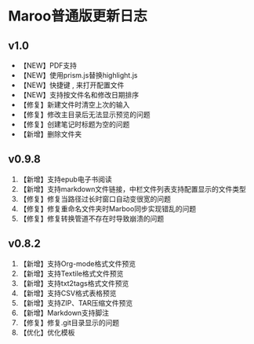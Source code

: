 # Maroo普通版更新日志

<!--
create time: 2015-10-15 23:18:58
Author: amoblin

This file is created by Marboo<http://marboo.io> template file $MARBOO_HOME/.media/starts/default.md
本文件由 Marboo<http://marboo.io> 模板文件 $MARBOO_HOME/.media/starts/default.md 创建
-->

## v1.0

- 【NEW】PDF支持
- 【NEW】使用prism.js替换highlight.js
- 【NEW】快捷键 , 来打开配置文件
- 【NEW】支持按文件名和修改日期排序
- 【修复】新建文件时清空上次的输入
- 【修复】修改主目录后无法显示预览的问题
- 【修复】创建笔记时标题为空的问题
- 【新增】删除文件夹

## v0.9.8

1. 【新增】支持epub电子书阅读
2. 【新增】支持markdown文件链接，中栏文件列表支持配置显示的文件类型
3. 【修复】修复当路径过长时窗口自动变很宽的问题
4. 【修复】修复重命名文件夹时Marboo同步实现错乱的问题
5. 【修复】修复转换管道不存在时导致崩溃的问题

## v0.8.2

1. 【新增】支持Org-mode格式文件预览
2. 【新增】支持Textile格式文件预览
3. 【新增】支持txt2tags格式文件预览
4. 【新增】支持CSV格式表格预览
5. 【新增】支持ZIP、TAR压缩文件预览
6. 【新增】Markdown支持脚注 
7. 【修复】修复.git目录显示的问题 
8. 【优化】优化模板
